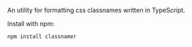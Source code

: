 An utility for formatting css classnames written in TypeScript.

Install with npm:

```sh
npm install classnamer
```
